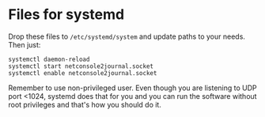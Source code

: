# Files for systemd

Drop these files to `/etc/systemd/system` and update paths to your needs. Then just:

```
systemctl daemon-reload
systemctl start netconsole2journal.socket
systemctl enable netconsole2journal.socket
```

Remember to use non-privileged user. Even though you are listening to
UDP port <1024, systemd does that for you and you can run the software
without root privileges and that's how you should do it.
